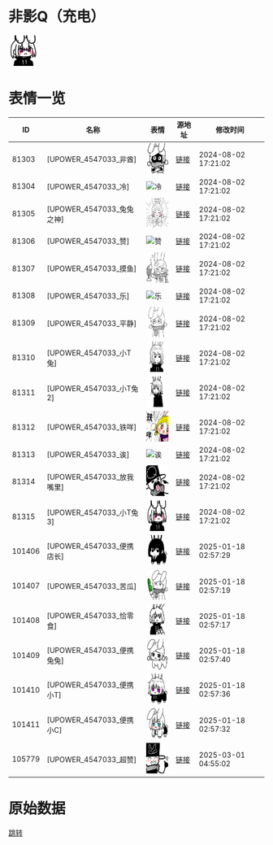 # 非影Q（充电）

<img src="./cover.png" height="60" alt="cover" />

# 表情一览

|ID|名称|表情|源地址|修改时间|
|----|----|----|----|----|
|81303|[UPOWER_4547033_非酋]|<img src="./pic/081303_%5BUPOWER_4547033_非酋%5D.png" height="60" alt="非酋"/>|[链接](https://i0.hdslb.com/bfs/garb/7d5d578eb4a53e15b539c39a39cf6236f0013092.png)|2024-08-02 17:21:02|
|81304|[UPOWER_4547033_冷]|<img src="./pic/081304_%5BUPOWER_4547033_冷%5D.png" height="60" alt="冷"/>|[链接](https://i0.hdslb.com/bfs/garb/9ea977967858d43fd20455620b3140f4d2939233.png)|2024-08-02 17:21:02|
|81305|[UPOWER_4547033_兔兔之神]|<img src="./pic/081305_%5BUPOWER_4547033_兔兔之神%5D.png" height="60" alt="兔兔之神"/>|[链接](https://i0.hdslb.com/bfs/garb/a1c191fe6c67e0618c7ff73948dc43764440f701.png)|2024-08-02 17:21:02|
|81306|[UPOWER_4547033_赞]|<img src="./pic/081306_%5BUPOWER_4547033_赞%5D.png" height="60" alt="赞"/>|[链接](https://i0.hdslb.com/bfs/garb/542d96c6911b6dfe03ed85ae4e698c601e3db89b.png)|2024-08-02 17:21:02|
|81307|[UPOWER_4547033_摸鱼]|<img src="./pic/081307_%5BUPOWER_4547033_摸鱼%5D.png" height="60" alt="摸鱼"/>|[链接](https://i0.hdslb.com/bfs/garb/da72a38d133f8b08829c7d36b01aa97e1e7b9270.png)|2024-08-02 17:21:02|
|81308|[UPOWER_4547033_乐]|<img src="./pic/081308_%5BUPOWER_4547033_乐%5D.png" height="60" alt="乐"/>|[链接](https://i0.hdslb.com/bfs/garb/0f621506191a3cdfdb23fd8519ffb3f5f44f69bf.png)|2024-08-02 17:21:02|
|81309|[UPOWER_4547033_平静]|<img src="./pic/081309_%5BUPOWER_4547033_平静%5D.png" height="60" alt="平静"/>|[链接](https://i0.hdslb.com/bfs/garb/fd954845cb176470ce8a7b5728fc78de2d33e1db.png)|2024-08-02 17:21:02|
|81310|[UPOWER_4547033_小T兔]|<img src="./pic/081310_%5BUPOWER_4547033_小T兔%5D.png" height="60" alt="小T兔"/>|[链接](https://i0.hdslb.com/bfs/garb/cce3e2caed3eff099c0dd9c030e4025b64035010.png)|2024-08-02 17:21:02|
|81311|[UPOWER_4547033_小T兔2]|<img src="./pic/081311_%5BUPOWER_4547033_小T兔2%5D.png" height="60" alt="小T兔2"/>|[链接](https://i0.hdslb.com/bfs/garb/0c29ea06d9c153851d3453647508cda073128f48.png)|2024-08-02 17:21:02|
|81312|[UPOWER_4547033_铁咩]|<img src="./pic/081312_%5BUPOWER_4547033_铁咩%5D.png" height="60" alt="铁咩"/>|[链接](https://i0.hdslb.com/bfs/garb/1d09a552677b4e810653835e352b18c2d4ce2d94.png)|2024-08-02 17:21:02|
|81313|[UPOWER_4547033_诶]|<img src="./pic/081313_%5BUPOWER_4547033_诶%5D.png" height="60" alt="诶"/>|[链接](https://i0.hdslb.com/bfs/garb/08d63ab97e947af82574a1031321911c972db255.png)|2024-08-02 17:21:02|
|81314|[UPOWER_4547033_放我嘴里]|<img src="./pic/081314_%5BUPOWER_4547033_放我嘴里%5D.png" height="60" alt="放我嘴里"/>|[链接](https://i0.hdslb.com/bfs/garb/70aa0689583eb0c0b05a0e8e477c4b5fb17da264.png)|2024-08-02 17:21:02|
|81315|[UPOWER_4547033_小T兔3]|<img src="./pic/081315_%5BUPOWER_4547033_小T兔3%5D.png" height="60" alt="小T兔3"/>|[链接](https://i0.hdslb.com/bfs/garb/dd4b809c9ff4ef0a86408e5168df7f324d893540.png)|2024-08-02 17:21:02|
|101406|[UPOWER_4547033_便携店长]|<img src="./pic/101406_%5BUPOWER_4547033_便携店长%5D.png" height="60" alt="便携店长"/>|[链接](https://i0.hdslb.com/bfs/garb/528d39dbc5cbe8b4a9cf9514c7502ba9fe8d8143.png)|2025-01-18 02:57:29|
|101407|[UPOWER_4547033_苦瓜]|<img src="./pic/101407_%5BUPOWER_4547033_苦瓜%5D.png" height="60" alt="苦瓜"/>|[链接](https://i0.hdslb.com/bfs/garb/182027296cabfd9c4af7f4f8f5412781b214b860.png)|2025-01-18 02:57:19|
|101408|[UPOWER_4547033_恰零食]|<img src="./pic/101408_%5BUPOWER_4547033_恰零食%5D.png" height="60" alt="恰零食"/>|[链接](https://i0.hdslb.com/bfs/garb/b1df04096ca5bb0047b7e0601bafe468ff266f6c.png)|2025-01-18 02:57:17|
|101409|[UPOWER_4547033_便携兔兔]|<img src="./pic/101409_%5BUPOWER_4547033_便携兔兔%5D.png" height="60" alt="便携兔兔"/>|[链接](https://i0.hdslb.com/bfs/garb/d3e41738812849aea7e750161dae4d74521e855c.png)|2025-01-18 02:57:40|
|101410|[UPOWER_4547033_便携小T]|<img src="./pic/101410_%5BUPOWER_4547033_便携小T%5D.png" height="60" alt="便携小T"/>|[链接](https://i0.hdslb.com/bfs/garb/f6bb254bdf7c1411e615bf3e9ee00b1e19c69b10.png)|2025-01-18 02:57:36|
|101411|[UPOWER_4547033_便携小C]|<img src="./pic/101411_%5BUPOWER_4547033_便携小C%5D.png" height="60" alt="便携小C"/>|[链接](https://i0.hdslb.com/bfs/garb/f40d264bf973852437573620d16344d8ff6f20f4.png)|2025-01-18 02:57:32|
|105779|[UPOWER_4547033_超赞]|<img src="./pic/105779_%5BUPOWER_4547033_超赞%5D.png" height="60" alt="超赞"/>|[链接](https://i0.hdslb.com/bfs/garb/52e603bffc9b57e7339d4dcc01668e3250d696fa.png)|2025-03-01 04:55:02|

# 原始数据

[跳转](./raw.json)

